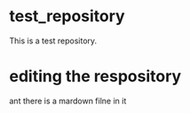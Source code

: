 # test_repository
This is a test repository.
# editing the respository
ant there is a mardown filne in it 


